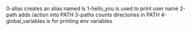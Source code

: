 0-alias creates an alias named ls
1-hello_you is used to print user name
2-path adds /action into PATH
3-paths counts directories in PATH
4-global_variables is for printing env variables
